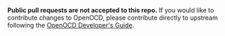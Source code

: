 **Public pull requests are not accepted to this repo.** If you would like to
contribute changes to OpenOCD, please contribute directly to upstream following
the [OpenOCD Developer's Guide](http://openocd.org/doc/doxygen/html/index.html).